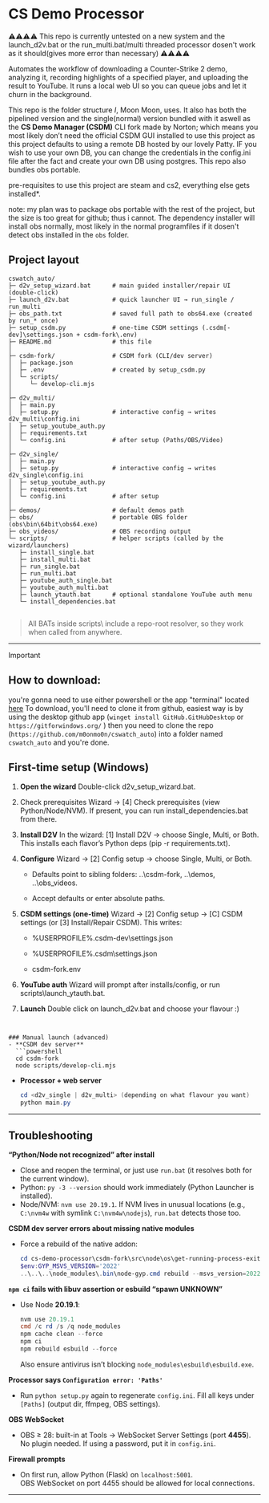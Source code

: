 # CS Demo Processor
⚠️⚠️⚠️⚠️ This repo is currently untested on a new system and the launch_d2v.bat or the run_multi.bat/multi threaded processor dosen't work as it should(gives more error than necessary) ⚠️⚠️⚠️⚠️

Automates the workflow of downloading a Counter-Strike 2 demo, analyzing it, recording highlights of a specified player, and uploading the result to YouTube. It runs a local web UI so you can queue jobs and let it churn in the background.

This repo is the folder structure *I*, Moon Moon, uses. It also has both the pipelined version and the single(normal) version bundled with it aswell as the **CS Demo Manager (CSDM)** CLI fork made by Norton; which means you most likely don’t need the official CSDM GUI installed to use this project as this project defaults to using a remote DB hosted by our lovely Patty.
IF you wish to use your own DB, you can change the credentials in the config.ini file after the fact and create your own DB using postgres.
This repo also bundles obs portable.

pre-requisites to use this project are steam and cs2, everything else gets installed*.

note: my plan was to package obs portable with the rest of the project, but the size is too great for github; thus i cannot.
The dependency installer will install obs normally, most likely in the normal programfiles if it dosen't detect obs installed in the `obs` folder.

## Project layout
```
cswatch_auto/
├─ d2v_setup_wizard.bat      # main guided installer/repair UI (double-click)
├─ launch_d2v.bat            # quick launcher UI → run_single / run_multi
├─ obs_path.txt              # saved full path to obs64.exe (created by run_* once)
├─ setup_csdm.py             # one-time CSDM settings (.csdm[-dev]\settings.json + csdm-fork\.env)
├─ README.md                 # this file
│
├─ csdm-fork/                # CSDM fork (CLI/dev server)
│  ├─ package.json
│  ├─ .env                   # created by setup_csdm.py
│  └─ scripts/
│     └─ develop-cli.mjs
│
├─ d2v_multi/
│  ├─ main.py
│  ├─ setup.py               # interactive config → writes d2v_multi\config.ini
│  ├─ setup_youtube_auth.py
│  ├─ requirements.txt
│  └─ config.ini             # after setup (Paths/OBS/Video)
│
├─ d2v_single/
│  ├─ main.py
│  ├─ setup.py               # interactive config → writes d2v_single\config.ini
│  ├─ setup_youtube_auth.py
│  ├─ requirements.txt
│  └─ config.ini             # after setup
│
├─ demos/                    # default demos path
├─ obs/                      # portable OBS folder (obs\bin\64bit\obs64.exe)
├─ obs_videos/               # OBS recording output
└─ scripts/                  # helper scripts (called by the wizard/launchers)
   ├─ install_single.bat
   ├─ install_multi.bat
   ├─ run_single.bat
   ├─ run_multi.bat
   ├─ youtube_auth_single.bat
   ├─ youtube_auth_multi.bat
   ├─ launch_ytauth.bat      # optional standalone YouTube auth menu
   └─ install_dependencies.bat


```
> All BATs inside scripts\ include a repo-root resolver, so they work when called from anywhere.

---
> [!IMPORTANT]
> ## How to download:
> you're gonna need to use either powershell or the app "terminal" located [here](https://github.com/microsoft/terminal)
> To download, you'll need to clone it from github, easiest way is by using the desktop github app (`winget install GitHub.GitHubDesktop` or `https://gitforwindows.org/` )
> then you need to clone the repo (`https://github.com/m0onmo0n/cswatch_auto`) into a folder named `cswatch_auto` and you're done.

## First-time setup (Windows)

1. **Open the wizard**
    Double-click d2v_setup_wizard.bat.

2. Check prerequisites
    Wizard → [4] Check prerequisites (view Python/Node/NVM).
    If present, you can run install_dependencies.bat from there.

3. **Install D2V**
    In the wizard: [1] Install D2V → choose Single, Multi, or Both.
    This installs each flavor’s Python deps (pip -r requirements.txt).

4. **Configure**
    Wizard → [2] Config setup → choose Single, Multi, or Both.

    * Defaults point to sibling folders:
        ..\csdm-fork, ..\demos, ..\obs_videos.

    * Accept defaults or enter absolute paths.

5. **CSDM settings (one-time)**
    Wizard → [2] Config setup → [C] CSDM settings (or [3] Install/Repair CSDM).
    This writes:

    * %USERPROFILE%\.csdm-dev\settings.json

    * %USERPROFILE%\.csdm\settings.json

    * csdm-fork\.env

6. **YouTube auth**
    Wizard will prompt after installs/config, or run scripts\launch_ytauth.bat.

7. **Launch**
    Double click on launch_d2v.bat and choose your flavour :)

```


### Manual launch (advanced)
- **CSDM dev server**
  ```powershell
  cd csdm-fork
  node scripts/develop-cli.mjs
  ```
- **Processor + web server**
  ```powershell
  cd <d2v_single | d2v_multi> (depending on what flavour you want)
  python main.py
  ```
---


## Troubleshooting

**“Python/Node not recognized” after install**
- Close and reopen the terminal, or just use `run.bat` (it resolves both for the current window).
- Python: `py -3 --version` should work immediately (Python Launcher is installed).
- Node/NVM: `nvm use 20.19.1`. If NVM lives in unusual locations (e.g., `C:\nvm4w` with symlink `C:\nvm4w\nodejs`), `run.bat` detects those too.

**CSDM dev server errors about missing native modules**
- Force a rebuild of the native addon:
  ```powershell
  cd cs-demo-processor\csdm-fork\src\node\os\get-running-process-exit-code
  $env:GYP_MSVS_VERSION='2022'
  ..\..\..\node_modules\.bin\node-gyp.cmd rebuild --msvs_version=2022
  ```

**`npm ci` fails with libuv assertion or esbuild “spawn UNKNOWN”**
- Use Node **20.19.1**:
  ```powershell
  nvm use 20.19.1
  cmd /c rd /s /q node_modules
  npm cache clean --force
  npm ci
  npm rebuild esbuild --force
  ```
  Also ensure antivirus isn’t blocking `node_modules\esbuild\esbuild.exe`.

**Processor says `Configuration error: 'Paths'`**
- Run `python setup.py` again to regenerate `config.ini`. Fill all keys under `[Paths]` (output dir, ffmpeg, OBS settings).

**OBS WebSocket**
- OBS ≥ 28: built-in at Tools → WebSocket Server Settings (port **4455**).  
  No plugin needed. If using a password, put it in `config.ini`.

**Firewall prompts**
- On first run, allow Python (Flask) on `localhost:5001`.  
  OBS WebSocket on port 4455 should be allowed for local connections.

---

